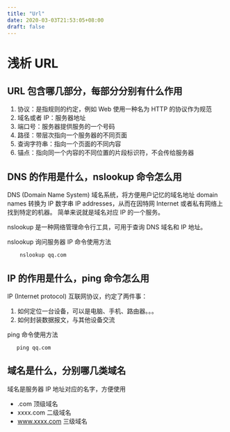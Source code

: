 ```yaml
---
title: "Url"
date: 2020-03-03T21:53:05+08:00
draft: false
---
```


# 浅析 URL

## URL 包含哪几部分，每部分分别有什么作用

1. 协议：是指规则的约定，例如 Web 使用一种名为 HTTP 的协议作为规范
2. 域名或者 IP：服务器地址
3. 端口号：服务器提供服务的一个号码
4. 路径：带层次指向一个服务器的不同页面
5. 查询字符串：指向一个页面的不同内容
6. 锚点：指向同一个内容的不同位置的片段标识符，不会传给服务器

## DNS 的作用是什么，nslookup 命令怎么用

DNS (Domain Name System) 域名系统，将方便用户记忆的域名地址 domain names 转换为 IP 数字串 IP addresses，从而在因特网 Internet 或者私有网络上找到特定的机器。
简单来说就是域名对应 IP 的一个服务。

nslookup 是一种网络管理命令行工具，可用于查询 DNS 域名和 IP 地址。

nslookup 询问服务器 IP 命令使用方法

```
    nslookup qq.com
```

## IP 的作用是什么，ping 命令怎么用

IP (Internet protocol) 互联网协议，约定了两件事：

1. 如何定位一台设备，可以是电脑、手机、路由器。。。
2. 如何封装数据报文，与其他设备交流

ping 命令使用方法

```
   ping qq.com
```

## 域名是什么，分别哪几类域名

域名是服务器 IP 地址对应的名字，方便使用

- .com 顶级域名
- xxxx.com 二级域名
- www.xxxx.com 三级域名
